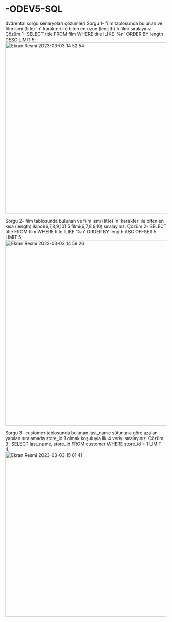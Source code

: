 # -ODEV5-SQL
dvdrental sorgu senaryoları çözümleri
Sorgu 1- film tablosunda bulunan ve film ismi (title) 'n' karakteri ile biten en uzun (length) 5 filmi sıralayınız.
Çözüm 1- SELECT title FROM film
WHERE title ILIKE '%n'
ORDER BY length DESC
LIMIT 5;
<img width="533" alt="Ekran Resmi 2023-03-03 14 52 54" src="https://user-images.githubusercontent.com/116847744/222714203-91662393-7805-4da9-b529-3ffdc153f57c.png">

Sorgu 2- film tablosunda bulunan ve film ismi (title) 'n' karakteri ile biten en kısa (length) ikinci(6,7,8,9,10) 5 filmi(6,7,8,9,10) sıralayınız.
Çözüm 2- SELECT title FROM film
WHERE title ILIKE '%n'
ORDER BY length ASC
OFFSET 5
LIMIT 5;
<img width="578" alt="Ekran Resmi 2023-03-03 14 59 26" src="https://user-images.githubusercontent.com/116847744/222714982-7194d195-4931-47e2-8d98-619c94763fb8.png">

Sorgu 3- customer tablosunda bulunan last_name sütununa göre azalan yapılan sıralamada store_id 1 olmak koşuluyla ilk 4 veriyi sıralayınız.
Çözüm 3- SELECT last_name, store_id FROM customer
WHERE store_id = 1
LIMIT 4;
<img width="513" alt="Ekran Resmi 2023-03-03 15 01 41" src="https://user-images.githubusercontent.com/116847744/222715378-7f03fa52-e276-4a3d-9599-2687086e8130.png">
